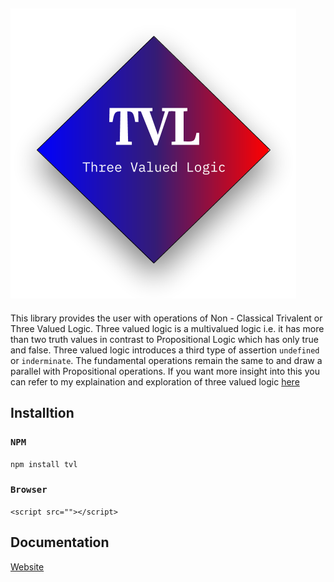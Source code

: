 ## <img style="margin-left:auto;margin-right:auto;display-block:inline;" src="./tvl.png"/>
This library provides the user with operations of Non - Classical Trivalent or Three Valued Logic. Three valued logic is a multivalued logic i.e. it has more than two truth values in contrast to Propositional Logic which has only true and false. Three valued logic introduces a third type of assertion `undefined` or `inderminate`. The fundamental operations remain the same to and draw a parallel with Propositional operations. If you want more insight into this you can refer to my explaination and exploration of three valued logic [here](https://archan.io/#/blog/logicofparadox)

## Installtion

### `NPM`
```npm install tvl```

### `Browser`
```<script src=""></script>```

## Documentation
[Website](https://tvl.archan.io)
